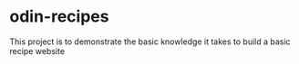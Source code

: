 # odin-recipes
This project is to demonstrate the basic knowledge it takes to build a basic recipe website